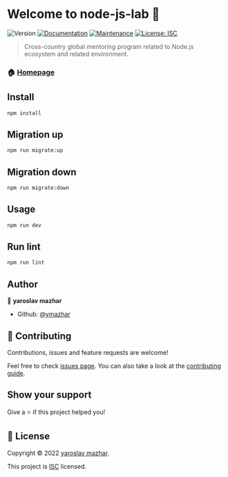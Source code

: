# Welcome to node-js-lab 👋
![Version](https://img.shields.io/badge/version-1.0.0-blue.svg?cacheSeconds=2592000)
[![Documentation](https://img.shields.io/badge/documentation-yes-brightgreen.svg)](https://github.com/ymazhar/node-js-lab#readme)
[![Maintenance](https://img.shields.io/badge/Maintained%3F-yes-green.svg)](https://github.com/ymazhar/node-js-lab/graphs/commit-activity)
[![License: ISC](https://img.shields.io/github/license/ymazhar/node-js-lab)](https://github.com/ymazhar/node-js-lab/blob/master/LICENSE)

> Cross-country global mentoring program related to Node.js ecosystem and related environment.

### 🏠 [Homepage](https://github.com/ymazhar/node-js-lab#readme)

## Install

```sh
npm install
```

## Migration up

```sh
npm run migrate:up
```

## Migration down

```sh
npm run migrate:down
```

## Usage

```sh
npm run dev
```

## Run lint

```sh
npm run lint
```

## Author

👤 **yaroslav mazhar**

* Github: [@ymazhar](https://github.com/ymazhar)

## 🤝 Contributing

Contributions, issues and feature requests are welcome!

Feel free to check [issues page](https://github.com/ymazhar/node-js-lab/issues). You can also take a look at the [contributing guide](https://github.com/ymazhar/node-js-lab/blob/master/CONTRIBUTING.md).

## Show your support

Give a ⭐️ if this project helped you!


## 📝 License

Copyright © 2022 [yaroslav mazhar](https://github.com/ymazhar).

This project is [ISC](https://github.com/ymazhar/node-js-lab/blob/master/LICENSE) licensed.

